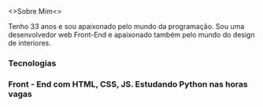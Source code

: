 <>Sobre Mim<>


Tenho 33 anos e sou apaixonado pelo mundo da programação. 
Sou uma desenvolvedor web Front-End e apaixonado também pelo mundo do design de interiores.

<h3>Tecnologias<h3>

Front - End com HTML, CSS, JS.
Estudando Python nas horas vagas
